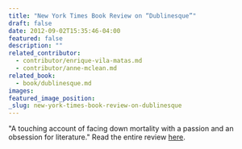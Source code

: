 ```yaml
---
title: "New York Times Book Review on “Dublinesque”"
draft: false
date: 2012-09-02T15:35:46-04:00
featured: false
description: ""
related_contributor:
  - contributor/enrique-vila-matas.md
  - contributor/anne-mclean.md
related_book:
  - book/dublinesque.md
images:
featured_image_position: 
_slug: new-york-times-book-review-on-dublinesque
---
```


"A touching account of facing down mortality with a passion and an obsession for literature." Read the entire review [here](http://www.nytimes.com/2012/09/02/books/review/dublinesque-by-enrique-vila-matas.html?_r=1). 


